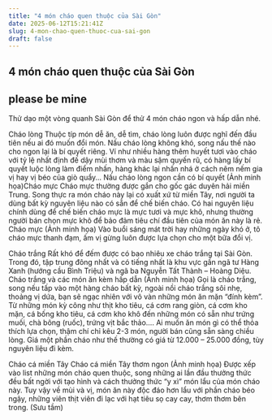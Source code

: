```yaml
---
title: "4 món cháo quen thuộc của Sài Gòn"
date: 2025-06-12T15:21:41Z
slug: 4-mon-chao-quen-thuoc-cua-sai-gon
draft: false
---
```


## 4 món cháo quen thuộc của Sài Gòn

## please be mine

Thử dạo một vòng quanh Sài Gòn để thử 4 món cháo ngon và hấp dẫn nhé. 
 
Cháo lòng
Thuộc típ món dễ ăn, dễ tìm, cháo lòng luôn được nghĩ đến đầu tiên nếu ai đó muốn đổi món. Nấu cháo lòng không khó, song nấu thế nào cho ngon lại là bí quyết riêng. Ví như nhiều hàng thêm huyết tươi vào cháo với tỷ lệ nhất định đế dậy mùi thơm và màu sậm quyến rũ, có hàng lấy bí quyết luộc lòng làm điểm nhấn, hàng khác lại nhấn nhá ở cách nêm nếm gia vị hay vị béo của giò quẩy…
 Nấu cháo lòng ngon cần có bí quyết (Ảnh minh họa)Cháo mực
Cháo mực thường được gắn cho gốc gác duyên hải miền Trung. Song thực ra món cháo này lại có xuất xứ từ miền Tây, nơi người ta dùng bất kỳ nguyên liệu nào có sẵn để chế biến cháo.
Có hai nguyên liệu chính dùng để chế biến cháo mực là mực tươi và mực khô, nhưng thường người bán chọn mực khô để bảo đảm tiêu chí đầu tiên của món ăn này là rẻ.
 Cháo mực (Ảnh minh họa)
Vào buổi sáng mát trời hay những ngày khó ở, tô cháo mực thanh đạm, ấm vị gừng luôn được lựa chọn cho một bữa đổi vị.
 
Cháo trắng
Rất khó để đếm được có bao nhiêu xe cháo trắng tại Sài Gòn. Trong đó, tập trung đông nhất và có tiếng nhất là khu vực gần ngã tư Hàng Xanh (hướng cầu Bình Triệu) và ngã ba Nguyễn Tất Thành – Hoàng Diệu.
 Cháo trắng và các món ăn kèm hấp dẫn (Ảnh minh họa)
Gọi là cháo trắng, song nếu tấp vào một hàng cháo bất kỳ, ngoài nồi cháo trắng sôi nhẹ, thoảng vị dứa, bạn sẽ ngạc nhiên với vô vàn những món ăn mặn “đính kèm”. Từ những món kỳ công như thịt kho tiêu, cá cơm rang giòn, cá cơm kho mặn, cá bống kho tiêu, cá cơm kho khô đến những món có sẵn như trứng muối, chà bông (ruốc), trứng vịt bắc thảo…. Ai muốn ăn món gì có thể thỏa thích lựa chọn, thậm chí chỉ kêu 2-3 món, người bán cũng sẵn sàng chiều lòng.
Giá một phần cháo như thế thường có giá từ 12.000 – 25.000 đồng, tùy nguyên liệu đi kèm.
 
Cháo cá miền Tây
 Cháo cá miền Tây thơm ngon (Ảnh minh họa)
Được xếp vào list những món cháo quen thuộc, song những ai lần đầu thưởng thức đều bất ngời với tạo hình và cách thưởng thức “y xì” món lẩu của món cháo này. Tuy vậy về mùi và vị, món ăn này độc đáo hơn lẩu với phần cháo béo ngậy, những viên thịt viên đi lạc với hạt tiêu sọ cay cay, thơm thơm bên trong.
 (Sưu tầm)
